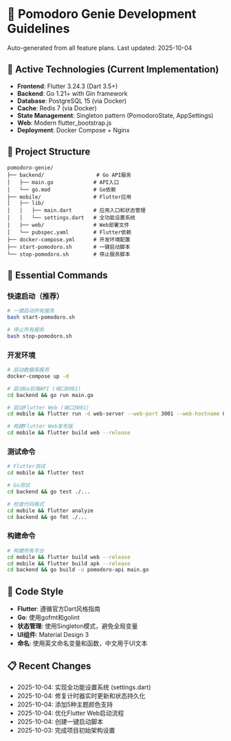 # 🍅 Pomodoro Genie Development Guidelines

Auto-generated from all feature plans. Last updated: 2025-10-04

## 🔧 Active Technologies (Current Implementation)
- **Frontend**: Flutter 3.24.3 (Dart 3.5+)
- **Backend**: Go 1.21+ with Gin framework
- **Database**: PostgreSQL 15 (via Docker)
- **Cache**: Redis 7 (via Docker)
- **State Management**: Singleton pattern (PomodoroState, AppSettings)
- **Web**: Modern flutter_bootstrap.js
- **Deployment**: Docker Compose + Nginx

## 📁 Project Structure
```
pomodoro-genie/
├── backend/                 # Go API服务
│   ├── main.go             # API入口
│   └── go.mod              # Go依赖
├── mobile/                 # Flutter应用
│   ├── lib/
│   │   ├── main.dart       # 应用入口和状态管理
│   │   └── settings.dart   # 全功能设置系统
│   ├── web/                # Web部署文件
│   └── pubspec.yaml        # Flutter依赖
├── docker-compose.yml      # 开发环境配置
├── start-pomodoro.sh       # 一键启动脚本
└── stop-pomodoro.sh        # 停止服务脚本
```

## 🚀 Essential Commands

### 快速启动（推荐）
```bash
# 一键启动所有服务
bash start-pomodoro.sh

# 停止所有服务
bash stop-pomodoro.sh
```

### 开发环境
```bash
# 启动数据库服务
docker-compose up -d

# 启动Go后端API (端口8081)
cd backend && go run main.go

# 启动Flutter Web (端口3001)
cd mobile && flutter run -d web-server --web-port 3001 --web-hostname 0.0.0.0

# 构建Flutter Web发布版
cd mobile && flutter build web --release
```

### 测试命令
```bash
# Flutter测试
cd mobile && flutter test

# Go测试
cd backend && go test ./...

# 检查代码格式
cd mobile && flutter analyze
cd backend && go fmt ./...
```

### 构建命令
```bash
# 构建所有平台
cd mobile && flutter build web --release
cd mobile && flutter build apk --release
cd backend && go build -o pomodoro-api main.go
```

## 🎨 Code Style
- **Flutter**: 遵循官方Dart风格指南
- **Go**: 使用gofmt和golint
- **状态管理**: 使用Singleton模式，避免全局变量
- **UI组件**: Material Design 3
- **命名**: 使用英文命名变量和函数，中文用于UI文本

## 📋 Recent Changes
- 2025-10-04: 实现全功能设置系统 (settings.dart)
- 2025-10-04: 修复计时器实时更新和状态持久化
- 2025-10-04: 添加5种主题颜色支持
- 2025-10-04: 优化Flutter Web启动流程
- 2025-10-04: 创建一键启动脚本
- 2025-10-03: 完成项目初始架构设置

<!-- MANUAL ADDITIONS START -->
<!-- MANUAL ADDITIONS END -->
